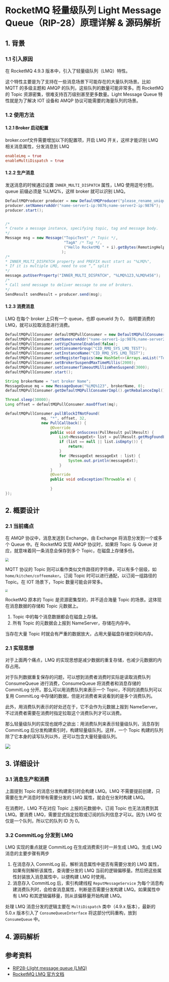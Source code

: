 # RocketMQ 轻量级队列 Light Message Queue（RIP-28）原理详解 & 源码解析

## 1. 背景

### 1.1 引入原因

在 RocketMQ 4.9.3 版本中，引入了轻量级队列（LMQ）特性。

这个特性主要是为了支持在一些消息场景下可能存在的大量队列场景。比如 MQTT 的多级主题和 AMQP 的队列，这些队列的数量可能非常多。而 RocketMQ 的 Topic 资源密集，很难支持百万级别甚至更多数量。Light Message Queue 特性就是为了解决 IOT 设备和 AMQP 协议可能需要的海量队列的场景。

### 1.2 使用方法

#### 1.2.1 Broker 启动配置

broker.conf文件需要增加以下的配置项，开启 LMQ 开关，这样才能识别 LMQ 相关消息属性，分发消息到 LMQ

```conf
enableLmq = true
enableMultiDispatch = true
```

#### 1.2.2 生产消息

发送消息的时候通过设置 `INNER_MULTI_DISPATCH` 属性，LMQ 使用逗号分割，queue 前缀必须是 %LMQ%，这样 broker 就可以识别 LMQ。

```java
DefaultMQProducer producer = new DefaultMQProducer("please_rename_unique_group_name");
producer.setNamesrvAddr("name-server1-ip:9876;name-server2-ip:9876");
producer.start();


/*
* Create a message instance, specifying topic, tag and message body.
*/
Message msg = new Message("TopicTest" /* Topic */,
                          "TagA" /* Tag */,
                          ("Hello RocketMQ " + i).getBytes(RemotingHelper.DEFAULT_CHARSET) /* Message body */
                         );
/*
* INNER_MULTI_DISPATCH property and PREFIX must start as "%LMQ%",
* If it is multiple LMQ, need to use “,” split
*/
message.putUserProperty("INNER_MULTI_DISPATCH", "%LMQ%123,%LMQ%456");
/*
* Call send message to deliver message to one of brokers.
*/
SendResult sendResult = producer.send(msg);
```

#### 1.2.3 消费消息

LMQ 在每个 broker 上只有一个 queue，也即 queueId 为 0， 指明要消费的 LMQ，就可以拉取消息进行消费。 

```java
DefaultMQPullConsumer defaultMQPullConsumer = new DefaultMQPullConsumer();
defaultMQPullConsumer.setNamesrvAddr("name-server1-ip:9876;name-server2-ip:9876");
defaultMQPullConsumer.setVipChannelEnabled(false);
defaultMQPullConsumer.setConsumerGroup("CID_RMQ_SYS_LMQ_TEST");
defaultMQPullConsumer.setInstanceName("CID_RMQ_SYS_LMQ_TEST");
defaultMQPullConsumer.setRegisterTopics(new HashSet<>(Arrays.asList("TopicTest")));
defaultMQPullConsumer.setBrokerSuspendMaxTimeMillis(2000);
defaultMQPullConsumer.setConsumerTimeoutMillisWhenSuspend(3000);
defaultMQPullConsumer.start();

String brokerName = "set broker Name";
MessageQueue mq = new MessageQueue("%LMQ%123", brokerName, 0);
defaultMQPullConsumer.getDefaultMQPullConsumerImpl().getRebalanceImpl().getmQClientFactory().updateTopicRouteInfoFromNameServer("TopicTest");

Thread.sleep(30000);
Long offset = defaultMQPullConsumer.maxOffset(mq);

defaultMQPullConsumer.pullBlockIfNotFound(
                mq, "*", offset, 32,
                new PullCallback() {
                    @Override
                    public void onSuccess(PullResult pullResult) {
                        List<MessageExt> list = pullResult.getMsgFoundList();
                        if (list == null || list.isEmpty()) {
                            return;
                        }
                        for (MessageExt messageExt : list) {
                            System.out.println(messageExt);
                        }    
                    }
                    @Override
                    public void onException(Throwable e) {
                       
                    }
});
```

## 2. 概要设计

### 2.1 当前痛点

在 AMQP 协议中，消息发送到 Exchange，由 Exchange 将消息分发到一个或多个 Queue 中。在 RocketMQ 实现 AMQP 协议时，如果将 Topic 与 Queue 对应，就意味着同一条消息会保存到多个 Topic，在磁盘上存储多份。

<img src="https://scarb-images.oss-cn-hangzhou.aliyuncs.com/img/202302050005953.png" style="zoom: 67%;" />

MQTT 协议的 Topic 则可以看作类似文件路径的字符串，可以有多个层级，如 `home/kitchen/coffeemaker`。订阅 Topic 时可以进行通配，以订阅一组路径的 Topic。在 IOT 场景下，Topic 数量可能会非常多。

<img src="https://scarb-images.oss-cn-hangzhou.aliyuncs.com/img/202302050055405.png" style="zoom: 50%;" />

RocketMQ 原本的 Topic 是资源密集型的，并不适合海量 Topic 的场景。这体现在消息数据的存储和 Topic 元数据上。

1. Topic 中的每个消息数据都会在磁盘上存储。
1. 所有 Topic 的元数据会上报到 NameServer，存储在内存中。

当存在大量 Topic 时就会有严重的数据放大，占用大量磁盘存储空间和内存。

### 2.1 实现思想

对于上面两个痛点，LMQ 的实现思想是减少数据的重复存储，也减少元数据的内存占用。

对于队列数据重复保存的问题，可以想到消费者消费时实际是读取消费队列 ConsumeQueue 进行消费，ConsumeQueue 将消费者和消息存储的 CommitLog 分开。那么可以用消费队列来表示一个 Topic，不同的消费队列可以复用 CommitLog 中存储的数据，但是对消费者来说看到的是多个消费队列。

此外，用消费队列表示的好处还在于，它不会作为元数据上报到 NameServer。不过消费者需要在消费时指定拉取这个消费队列才可以消费。

那么轻量级队列的实现也就呼之欲出：用消费队列来表示轻量级队列，消息存到 CommitLog 后分发构建索引时，构建轻量级队列。这样，一个 Topic 构建的队列除了它本身的读写队列以外，还可以包含大量轻量级队列。

![](https://scarb-images.oss-cn-hangzhou.aliyuncs.com/img/202302030055437.png)

## 3. 详细设计

### 3.1 消息生产和消费

上面提到 Topic 的消息分发构建索引时会构建 LMQ。LMQ 不需要提前创建，只需要在生产消息时带有需要分发的 LMQ 属性，就会在分发时构建 LMQ。

在消费时，LMQ 不在对应 Topic 上报的元数据中，订阅 Topic 也无法消费到其 LMQ。要消费 LMQ，需要显式指定拉取或订阅的队列信息才可以。因为 LMQ 仅仅是一个队列，所以它的队列 ID 为 0。

### 3.2 CommitLog 分发到 LMQ

LMQ 实现的重点就是 CommitLog 在生成消费索引时一并生成 LMQ。生成 LMQ 消息的主要步骤有两步

1. 在消息存入 CommitLog 前，解析消息属性中是否有需要分发的 LMQ 属性，如果有则解析该属性，查询要分发的 LMQ 当前的逻辑偏移量。然后把这些属性封装放入消息属性中，以便构建 LMQ 时使用。
2. 消息存入 CommitLog 后，索引构建线程 `ReputMessageService` 为每个消息构建消费队列时，会检查消息属性，判断是否需要分发构建 LMQ。如果属性中有 LMQ 和其逻辑偏移量，则从该偏移量开始构建 LMQ。

处理 LMQ 消息分发的逻辑主要在 `MultiDispatch` 类中（4.9.x 版本），最新的 5.0.x 版本引入了 `ConsumeQueueInterface` 将这部分代码重构，放到 `ConsumeQueue` 中。



## 4. 源码解析



## 参考资料

* [RIP28-Llight message queue (LMQ)](https://docs.google.com/document/d/1wq7crKF67fWv5h13TPHtCpHs-B9X8ZmaA-RM6yVbVbY)
* [RocketMQ LMQ 官方文档](https://github.com/apache/rocketmq/blob/develop/docs/cn/Example_LMQ.md)